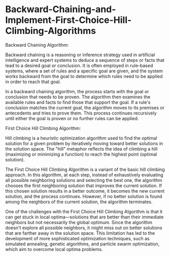 # Backward-Chaining-and-Implement-First-Choice-Hill-Climbing-Algorithms

Backward Chaining Algorithm:

Backward chaining is a reasoning or inference strategy used in artificial intelligence and expert systems to deduce a sequence of steps or facts that lead to a desired goal or conclusion. It is often employed in rule-based systems, where a set of rules and a specific goal are given, and the system works backward from the goal to determine which rules need to be applied in order to reach that goal.

In a backward chaining algorithm, the process starts with the goal or conclusion that needs to be proven. The algorithm then examines the available rules and facts to find those that support the goal. If a rule's conclusion matches the current goal, the algorithm moves to its premises or antecedents and tries to prove them. This process continues recursively until either the goal is proven or no further rules can be applied.

First Choice Hill Climbing Algorithm:

Hill climbing is a heuristic optimization algorithm used to find the optimal solution for a given problem by iteratively moving toward better solutions in the solution space. The "hill" metaphor reflects the idea of climbing a hill (maximizing or minimizing a function) to reach the highest point (optimal solution).

The First Choice Hill Climbing Algorithm is a variant of the basic hill climbing approach. In this algorithm, at each step, instead of exhaustively evaluating all possible neighboring solutions and selecting the best one, the algorithm chooses the first neighboring solution that improves the current solution. If this chosen solution results in a better outcome, it becomes the new current solution, and the process continues. However, if no better solution is found among the neighbors of the current solution, the algorithm terminates.

One of the challenges with the First Choice Hill Climbing Algorithm is that it can get stuck in local optima—solutions that are better than their immediate neighbors but not necessarily the global optimum. Since the algorithm doesn't explore all possible neighbors, it might miss out on better solutions that are farther away in the solution space. This limitation has led to the development of more sophisticated optimization techniques, such as simulated annealing, genetic algorithms, and particle swarm optimization, which aim to overcome local optima problems.
